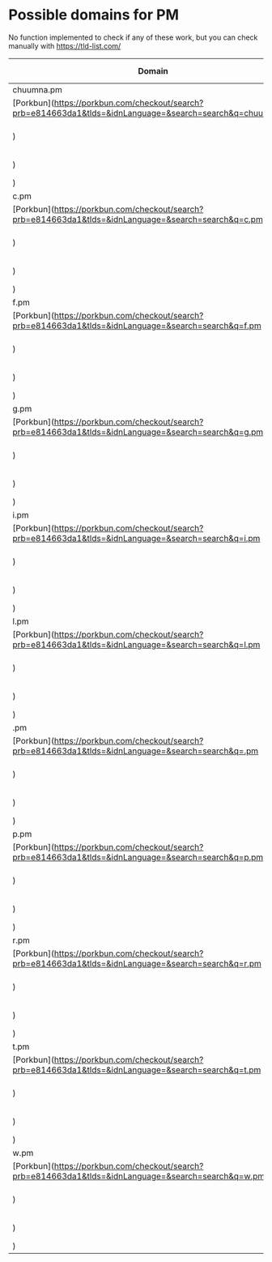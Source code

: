 # Possible domains for PM

No function implemented to check if any of these work, but you can check manually with https://tld-list.com/

| Domain | Porkbun | NameCheap | Google Domains |
|---|---|---|---|
| chuumna.pm | [Porkbun](https://porkbun.com/checkout/search?prb=e814663da1&tlds=&idnLanguage=&search=search&q=chuumna.pm) | [Namecheap](https://www.namecheap.com/domains/registration/results/?domain=chuumna.pm) | [Google](https://domains.google.com/registrar/search?searchTerm=chuumna.pm) |
| c.pm | [Porkbun](https://porkbun.com/checkout/search?prb=e814663da1&tlds=&idnLanguage=&search=search&q=c.pm) | [Namecheap](https://www.namecheap.com/domains/registration/results/?domain=c.pm) | [Google](https://domains.google.com/registrar/search?searchTerm=c.pm) |
| f.pm | [Porkbun](https://porkbun.com/checkout/search?prb=e814663da1&tlds=&idnLanguage=&search=search&q=f.pm) | [Namecheap](https://www.namecheap.com/domains/registration/results/?domain=f.pm) | [Google](https://domains.google.com/registrar/search?searchTerm=f.pm) |
| g.pm | [Porkbun](https://porkbun.com/checkout/search?prb=e814663da1&tlds=&idnLanguage=&search=search&q=g.pm) | [Namecheap](https://www.namecheap.com/domains/registration/results/?domain=g.pm) | [Google](https://domains.google.com/registrar/search?searchTerm=g.pm) |
| i.pm | [Porkbun](https://porkbun.com/checkout/search?prb=e814663da1&tlds=&idnLanguage=&search=search&q=i.pm) | [Namecheap](https://www.namecheap.com/domains/registration/results/?domain=i.pm) | [Google](https://domains.google.com/registrar/search?searchTerm=i.pm) |
| l.pm | [Porkbun](https://porkbun.com/checkout/search?prb=e814663da1&tlds=&idnLanguage=&search=search&q=l.pm) | [Namecheap](https://www.namecheap.com/domains/registration/results/?domain=l.pm) | [Google](https://domains.google.com/registrar/search?searchTerm=l.pm) |
| .pm | [Porkbun](https://porkbun.com/checkout/search?prb=e814663da1&tlds=&idnLanguage=&search=search&q=.pm) | [Namecheap](https://www.namecheap.com/domains/registration/results/?domain=.pm) | [Google](https://domains.google.com/registrar/search?searchTerm=.pm) |
| p.pm | [Porkbun](https://porkbun.com/checkout/search?prb=e814663da1&tlds=&idnLanguage=&search=search&q=p.pm) | [Namecheap](https://www.namecheap.com/domains/registration/results/?domain=p.pm) | [Google](https://domains.google.com/registrar/search?searchTerm=p.pm) |
| r.pm | [Porkbun](https://porkbun.com/checkout/search?prb=e814663da1&tlds=&idnLanguage=&search=search&q=r.pm) | [Namecheap](https://www.namecheap.com/domains/registration/results/?domain=r.pm) | [Google](https://domains.google.com/registrar/search?searchTerm=r.pm) |
| t.pm | [Porkbun](https://porkbun.com/checkout/search?prb=e814663da1&tlds=&idnLanguage=&search=search&q=t.pm) | [Namecheap](https://www.namecheap.com/domains/registration/results/?domain=t.pm) | [Google](https://domains.google.com/registrar/search?searchTerm=t.pm) |
| w.pm | [Porkbun](https://porkbun.com/checkout/search?prb=e814663da1&tlds=&idnLanguage=&search=search&q=w.pm) | [Namecheap](https://www.namecheap.com/domains/registration/results/?domain=w.pm) | [Google](https://domains.google.com/registrar/search?searchTerm=w.pm) |
